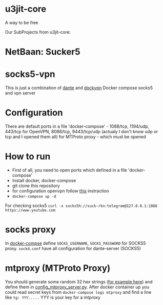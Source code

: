 # u3jit-core
A way to be free

Our SubProjects from u3jit-core:
# NetBaan: Sucker5
# socks5-vpn
This is just a combination of [dante](https://github.com/vimagick/dockerfiles/tree/master/dante) and [dockvpn](https://github.com/umputun/dockvpn)
Docker compose socks5 and vpn server

# Configuration
There are default ports in a file 'docker-compose' - 1088/tcp, 1194/udp, 443/tcp for OpenVPN, 8088/tcp, 9443/tcp/udp (actualy I don't know udp or tcp and I opened them all) for MTProto proxy - which must be opened

# How to run
* First of all, you need to open ports which defined in a file 'docker-compose'
* Install docker, docker-compose
* git clone this repository
* for configuration openvpn follow [this](https://github.com/kylemanna/docker-openvpn/blob/master/docs/docker-compose.md) instraction
* ```docker-compose up -d```

For checking socks5 ```curl -x socks5h://suck-rkn:telegram@127.0.0.1:1088 https://www.youtube.com```

# socks proxy
In [docker-compse](docker-compose.yml#L17) define `SOCKS_USERNAME`, `SOCKS_PASSWORD` for SOCKS5 proxy.
`sockd.conf` have all configuration for dante-server (SOCKS5)


# mtproxy (MTProto Proxy)
You should generate some random 32 hex strings ([for example here](https://www.browserling.com/tools/random-hex)) and define them in [config_mtproxy_server.py](config_mtproxy_server.py#L4).
After docker container up you could read secret keys from ```docker-compose logs mtproxy```
and find a line like ```tg: YYY.....``` YYY is your key for a mtproxy
